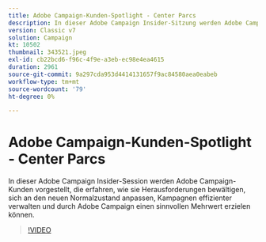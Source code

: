 ```yaml
---
title: Adobe Campaign-Kunden-Spotlight - Center Parcs
description: In dieser Adobe Campaign Insider-Sitzung werden Adobe Campaign-Kunden beleuchtet, die erfahren, wie sie Herausforderungen bewältigen, sich an den neuen Normalzustand anpassen und mehr… (Beschreibungen sollten zwischen 60 und 160 Zeichen lang sein)
version: Classic v7
solution: Campaign
kt: 10502
thumbnail: 343521.jpeg
exl-id: cb22bcd6-f96c-4f9e-a3eb-ec98e4ea4615
duration: 2961
source-git-commit: 9a297cda953d4414131657f9ac84580aea0eabeb
workflow-type: tm+mt
source-wordcount: '79'
ht-degree: 0%

---
```


# Adobe Campaign-Kunden-Spotlight - Center Parcs

In dieser Adobe Campaign Insider-Session werden Adobe Campaign-Kunden vorgestellt, die erfahren, wie sie Herausforderungen bewältigen, sich an den neuen Normalzustand anpassen, Kampagnen effizienter verwalten und durch Adobe Campaign einen sinnvollen Mehrwert erzielen können.

>[!VIDEO](https://video.tv.adobe.com/v/343521/?quality=12&learn=on)
